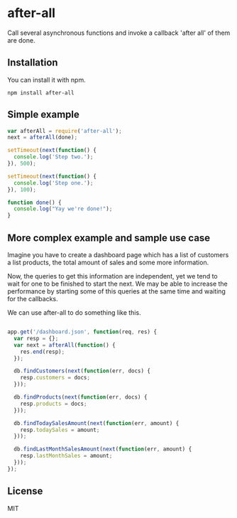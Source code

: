 # after-all

Call several asynchronous functions and invoke a callback 'after all' of them are done.

## Installation

You can install it with npm.

```
npm install after-all
```

## Simple example

```js
var afterAll = require('after-all');
next = afterAll(done);

setTimeout(next(function() {
  console.log('Step two.');
}), 500);

setTimeout(next(function() {
  console.log('Step one.');
}), 100);

function done() {
  console.log("Yay we're done!");
}
```

## More complex example and sample use case

Imagine you have to create a dashboard page which has a list of customers
a list products, the total amount of sales and some more information.

Now, the queries to get this information are independent, yet we tend to wait for
one to be finished to start the next. We may be able to increase the performance
by starting some of this queries at the same time and waiting for the callbacks.

We can use after-all to do something like this.

```js

app.get('/dashboard.json', function(req, res) {
  var resp = {};
  var next = afterAll(function() {
    res.end(resp);
  });

  db.findCustomers(next(function(err, docs) {
    resp.customers = docs;
  }));

  db.findProducts(next(function(err, docs) {
    resp.products = docs;
  }));

  db.findTodaySalesAmount(next(function(err, amount) {
    resp.todaySales = amount;
  }));

  db.findLastMonthSalesAmount(next(function(err, amount) {
    resp.lastMonthSales = amount;
  }));
});
```
## License

MIT
